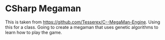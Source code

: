 # CSharp  Megaman
This is taken from https://github.com/Tesserex/C--MegaMan-Engine.
Using this for a class. Going to create a megaman that uses genetic algorithms to learn how to play the game.
